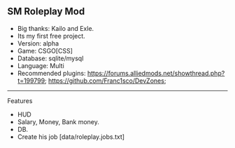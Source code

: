 SM Roleplay Mod
---
- Big thanks: Kailo and Exle.
- Its my first free project.
- Version: alpha
- Game: CSGO[CSS]
- Database: sqlite/mysql
- Language: Multi
- Recommended plugins: https://forums.alliedmods.net/showthread.php?t=199799; https://github.com/Franc1sco/DevZones;

--- 
Features
* HUD
* Salary, Money, Bank money.
* DB.
* Create his job [data/roleplay.jobs.txt]
